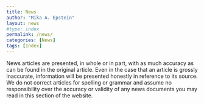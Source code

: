 ```yaml
---
title: News
author: "Mika A. Epstein"
layout: news
#type: index
permalink: /news/
categories: [News]
tags: [Index]
---
```


News articles are presented, in whole or in part, with as much accuracy as can be found in the original article.  Even in the case that an article is grossly inaccurate, information will be presented honestly in reference to its source. We do not correct articles for spelling or grammar and assume no responsibility over the accuracy or validity of any news documents you may read in this section of the website.